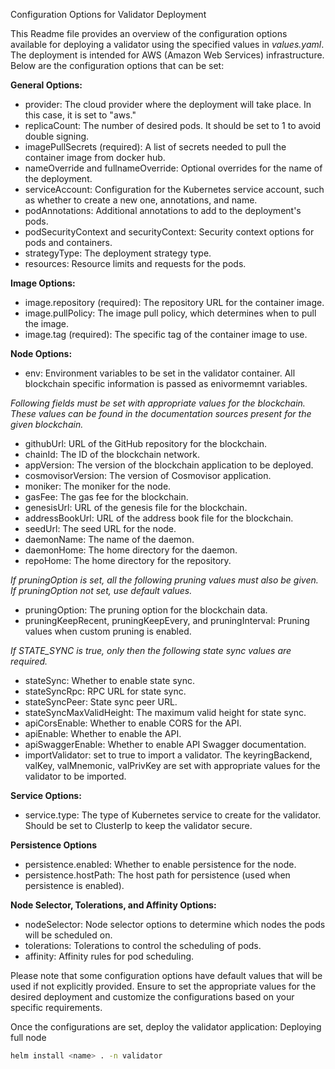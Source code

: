 Configuration Options for Validator Deployment

This Readme file provides an overview of the configuration options available for deploying a validator using the specified values in *values.yaml*. The deployment is intended for AWS (Amazon Web Services) infrastructure. Below are the configuration options that can be set:

**General Options:**
- provider: The cloud provider where the deployment will take place. In this case, it is set to "aws."
- replicaCount: The number of desired pods. It should be set to 1 to avoid double signing.
- imagePullSecrets (required): A list of secrets needed to pull the container image from docker hub.
- nameOverride and fullnameOverride: Optional overrides for the name of the deployment.
- serviceAccount: Configuration for the Kubernetes service account, such as whether to create a new one, annotations, and name.
- podAnnotations: Additional annotations to add to the deployment's pods.
- podSecurityContext and securityContext: Security context options for pods and containers.
- strategyType: The deployment strategy type.
- resources: Resource limits and requests for the pods.

**Image Options:**
- image.repository (required): The repository URL for the container image.
- image.pullPolicy: The image pull policy, which determines when to pull the image.
- image.tag (required): The specific tag of the container image to use.

**Node Options:**
- env: Environment variables to be set in the validator container. All blockchain specific information is passed as enivormemnt variables.

*Following fields must be set with appropriate values for the blockchain. These values can be found in the documentation sources present for the given blockchain.*
- githubUrl: URL of the GitHub repository for the blockchain.
- chainId: The ID of the blockchain network.
- appVersion: The version of the blockchain application to be deployed.
- cosmovisorVersion: The version of Cosmovisor application.
- moniker: The moniker for the node.
- gasFee: The gas fee for the blockchain.
- genesisUrl: URL of the genesis file for the blockchain.
- addressBookUrl: URL of the address book file for the blockchain.
- seedUrl: The seed URL for the node.
- daemonName: The name of the daemon.
- daemonHome: The home directory for the daemon.
- repoHome: The home directory for the repository.

*If pruningOption is set, all the following pruning values must also be given. If pruningOption not set, use default values.*

- pruningOption: The pruning option for the blockchain data.
- pruningKeepRecent, pruningKeepEvery, and pruningInterval: Pruning values when custom pruning is enabled.

*If STATE_SYNC is true, only then the following state sync values are required.*

- stateSync: Whether to enable state sync.
- stateSyncRpc: RPC URL for state sync.
- stateSyncPeer: State sync peer URL.
- stateSyncMaxValidHeight: The maximum valid height for state sync.
- apiCorsEnable: Whether to enable CORS for the API.
- apiEnable: Whether to enable the API.
- apiSwaggerEnable: Whether to enable API Swagger documentation.
- importValidator: set to true to import a validator. The keyringBackend, valKey, valMnemonic, valPrivKey are set with appropriate values for the validator to be imported.

**Service Options:**
- service.type: The type of Kubernetes service to create for the validator. Should be set to ClusterIp to keep
the validator secure.

**Persistence Options**
- persistence.enabled: Whether to enable persistence for the node.
- persistence.hostPath: The host path for persistence (used when persistence is enabled).

**Node Selector, Tolerations, and Affinity Options:**
- nodeSelector: Node selector options to determine which nodes the pods will be scheduled on.
- tolerations: Tolerations to control the scheduling of pods.
- affinity: Affinity rules for pod scheduling.

Please note that some configuration options have default values that will be used if not explicitly provided.
Ensure to set the appropriate values for the desired deployment and customize the configurations based on your specific requirements.

Once the configurations are set, deploy the validator application:
Deploying full node
```bash
helm install <name> . -n validator
```